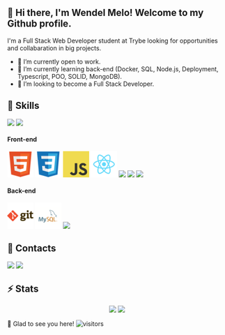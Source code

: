 ## 👋 Hi there, I'm Wendel Melo! Welcome to my Github profile.
I'm a Full Stack Web Developer student at Trybe looking for opportunities and collabaration in big projects.
- 🔭 I’m currently open to work.
- 🌱 I’m currently learning back-end (Docker, SQL, Node.js, Deployment, Typescript, POO, SOLID, MongoDB).
- 🤝 I’m looking to become a Full Stack Developer.


## 🤹 Skills
<div>
  <img height="60" src="https://cdn-icons-png.flaticon.com/512/2620/2620863.png">
  <img height="60" src="https://cdn-icons-png.flaticon.com/512/5360/5360804.png">
  <h4>Front-end</h4>
  <img height="60" src="https://raw.githubusercontent.com/devicons/devicon/master/icons/html5/html5-original.svg">
  <img height="60" src="https://raw.githubusercontent.com/devicons/devicon/master/icons/css3/css3-original.svg">
  <img height="60" src="https://raw.githubusercontent.com/github/explore/80688e429a7d4ef2fca1e82350fe8e3517d3494d/topics/javascript/javascript.png">
  <img height="60" src="https://raw.githubusercontent.com/github/explore/80688e429a7d4ef2fca1e82350fe8e3517d3494d/topics/react/react.png">
  <img height="60" src="https://img.icons8.com/external-tal-revivo-color-tal-revivo/48/000000/external-jest-can-collect-code-coverage-information-from-entire-projects-logo-color-tal-revivo.png">
  <img height="60" src="https://img.icons8.com/color/48/000000/redux.png">
  <img height="60" src="https://img.icons8.com/color/48/000000/bootstrap.png">
  <h4>Back-end</h4>
  <img height="60" src="https://raw.githubusercontent.com/github/explore/80688e429a7d4ef2fca1e82350fe8e3517d3494d/topics/git/git.png">
  <img height="60" src="https://raw.githubusercontent.com/github/explore/80688e429a7d4ef2fca1e82350fe8e3517d3494d/topics/mysql/mysql.png">
  <img height="60" src="https://user-images.githubusercontent.com/68698781/148557525-ac893d52-85e2-49a7-b7fc-8bd6c0464612.png">
</div>


## 📝 Contacts
<div>
    <a href = "mailto:demelowendel@gmail.com"><img src="https://img.shields.io/badge/Gmail-D14836?style=for-the-badge&logo=gmail&logoColor=white" target="_blank"></a>
    <a href="https://www.linkedin.com/in/wendeldemelo/" target="_blank"><img src="https://img.shields.io/badge/-LinkedIn-%230077B5?style=for-the-badge&logo=linkedin&logoColor=white" target="_blank"></a> 
</div>


## ⚡ Stats
<div align="center">
  <img width="50%" src="https://github-readme-stats.vercel.app/api?username=wendeldemelo&theme=dracula&show_icons=true" />
  <img width="42%" src="https://github-readme-stats.vercel.app/api/top-langs/?username=wendeldemelo&layout=compact&theme=dracula" />
</div>





🤝 Glad to see you here! ![visitors](https://visitor-badge.glitch.me/badge?page_id=${wendeldemelo}.$wendeldemelo.id})
